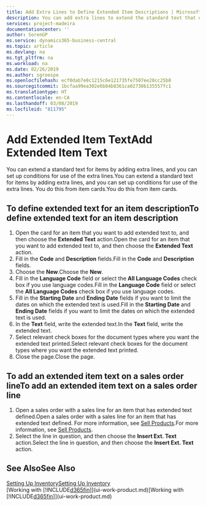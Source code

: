 ```yaml
---
title: Add Extra Lines to Define Extended Item Descriptions | Microsoft Docs
description: You can add extra lines to extend the standard text that describes an item.
services: project-madeira
documentationcenter: ''
author: SorenGP
ms.service: dynamics365-business-central
ms.topic: article
ms.devlang: na
ms.tgt_pltfrm: na
ms.workload: na
ms.date: 02/26/2019
ms.author: sgroespe
ms.openlocfilehash: ecf0dab7e8c1215c6e121735fe7507ee28cc25b8
ms.sourcegitcommit: 1bcfaa99ea302e6b84b8361ca02730b135557fc1
ms.translationtype: HT
ms.contentlocale: en-CA
ms.lasthandoff: 03/08/2019
ms.locfileid: "811795"
---
```

# <a name="add-extended-item-text"></a><span data-ttu-id="c13f2-103">Add Extended Item Text</span><span class="sxs-lookup"><span data-stu-id="c13f2-103">Add Extended Item Text</span></span>
<span data-ttu-id="c13f2-104">You can extend a standard text for items by adding extra lines, and you can set up conditions for use of the extra lines.</span><span class="sxs-lookup"><span data-stu-id="c13f2-104">You can extend a standard text for items by adding extra lines, and you can set up conditions for use of the extra lines.</span></span> <span data-ttu-id="c13f2-105">You do this from item cards.</span><span class="sxs-lookup"><span data-stu-id="c13f2-105">You do this from item cards.</span></span>

## <a name="to-define-extended-text-for-an-item-description"></a><span data-ttu-id="c13f2-106">To define extended text for an item description</span><span class="sxs-lookup"><span data-stu-id="c13f2-106">To define extended text for an item description</span></span>
1. <span data-ttu-id="c13f2-107">Open the card for an item that you want to add extended text to, and then choose the **Extended Text** action.</span><span class="sxs-lookup"><span data-stu-id="c13f2-107">Open the card for an item that you want to add extended text to, and then choose the **Extended Text** action.</span></span>
2. <span data-ttu-id="c13f2-108">Fill in the **Code** and **Description** fields.</span><span class="sxs-lookup"><span data-stu-id="c13f2-108">Fill in the **Code** and **Description** fields.</span></span>
3. <span data-ttu-id="c13f2-109">Choose the **New**.</span><span class="sxs-lookup"><span data-stu-id="c13f2-109">Choose the **New**.</span></span>
4. <span data-ttu-id="c13f2-110">Fill in the **Language Code** field or select the **All Language Codes** check box if you use language codes.</span><span class="sxs-lookup"><span data-stu-id="c13f2-110">Fill in the **Language Code** field or select the **All Language Codes** check box if you use language codes.</span></span>
5. <span data-ttu-id="c13f2-111">Fill in the **Starting Date** and **Ending Date** fields if you want to limit the dates on which the extended text is used.</span><span class="sxs-lookup"><span data-stu-id="c13f2-111">Fill in the **Starting Date** and **Ending Date** fields if you want to limit the dates on which the extended text is used.</span></span>
6. <span data-ttu-id="c13f2-112">In the **Text** field, write the extended text.</span><span class="sxs-lookup"><span data-stu-id="c13f2-112">In the **Text** field, write the extended text.</span></span>
7. <span data-ttu-id="c13f2-113">Select relevant check boxes for the document types where you want the extended text printed.</span><span class="sxs-lookup"><span data-stu-id="c13f2-113">Select relevant check boxes for the document types where you want the extended text printed.</span></span>
8. <span data-ttu-id="c13f2-114">Close the page.</span><span class="sxs-lookup"><span data-stu-id="c13f2-114">Close the page.</span></span>

## <a name="to-add-an-extended-item-text-on-a-sales-order-line"></a><span data-ttu-id="c13f2-115">To add an extended item text on a sales order line</span><span class="sxs-lookup"><span data-stu-id="c13f2-115">To add an extended item text on a sales order line</span></span>
1. <span data-ttu-id="c13f2-116">Open a sales order with a sales line for an item that has extended text defined.</span><span class="sxs-lookup"><span data-stu-id="c13f2-116">Open a sales order with a sales line for an item that has extended text defined.</span></span> <span data-ttu-id="c13f2-117">For more information, see [Sell Products](sales-how-sell-products.md).</span><span class="sxs-lookup"><span data-stu-id="c13f2-117">For more information, see [Sell Products](sales-how-sell-products.md).</span></span>
2. <span data-ttu-id="c13f2-118">Select the line in question, and then choose the **Insert Ext. Text** action.</span><span class="sxs-lookup"><span data-stu-id="c13f2-118">Select the line in question, and then choose the **Insert Ext. Text** action.</span></span>

## <a name="see-also"></a><span data-ttu-id="c13f2-119">See Also</span><span class="sxs-lookup"><span data-stu-id="c13f2-119">See Also</span></span>
[<span data-ttu-id="c13f2-120">Setting Up Inventory</span><span class="sxs-lookup"><span data-stu-id="c13f2-120">Setting Up Inventory</span></span>](inventory-setup-inventory.md)  
<span data-ttu-id="c13f2-121">[Working with [!INCLUDE[d365fin](includes/d365fin_md.md)]](ui-work-product.md)</span><span class="sxs-lookup"><span data-stu-id="c13f2-121">[Working with [!INCLUDE[d365fin](includes/d365fin_md.md)]](ui-work-product.md)</span></span>
